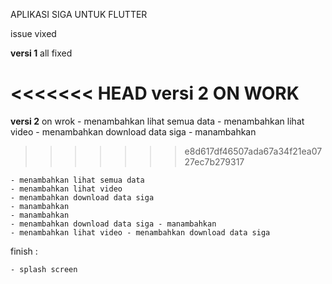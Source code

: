 APLIKASI SIGA UNTUK FLUTTER

issue vixed

**versi 1**
all fixed

<<<<<<< HEAD
versi 2
ON WORK
=======
**versi 2**
    on wrok
    - menambahkan lihat semua data
    - menambahkan lihat video 
    - menambahkan download data siga 
    - manambahkan
>>>>>>> e8d617df46507ada67a34f21ea0727ec7b279317

    - menambahkan lihat semua data
    - menambahkan lihat video
    - menambahkan download data siga
    - manambahkan
    - manambahkan
    - menambahkan download data siga - manambahkan
    - menambahkan lihat video - menambahkan download data siga

finish :

    - splash screen
